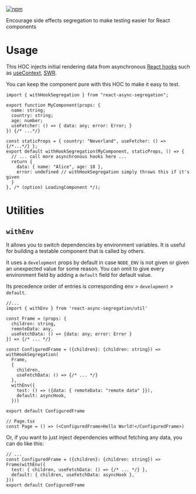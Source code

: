 [![npm](https://img.shields.io/npm/v/react-async-segregation)](https://npmjs.com/package/react-async-segregation)

Encourage side effects segregation to make testing easier for React components

# Usage

This HOC injects initial rendering data from asynchronous [React hooks](https://reactjs.org/docs/hooks-intro.html) such
as [useContext](https://reactjs.org/docs/hooks-reference.html#usecontext), [SWR](https://swr.vercel.app/).

You can keep the component pure with this HOC to make it easy to test.

```tsx
import { withHookSegregation } from "react-async-segregation";

export function MyComponent(props: {
  name: string;
  country: string;
  age: number;
  useFetcher: () => { data: any; error: Error; }
}) {/* ...*/}

const staticProps = { country: "Neverland", useFetcher: () => {/*...*/} };
export default withHookSegregation(MyComponent, staticProps, () => {
  // ... call more asynchronous hooks here ...
  return {
    data: { name: "Alice", age: 18 },
    error: undefined // withHookSegregation simply throws this if it's given
  }
}, /* (option) LoadingComponent */);
```

# Utilities

## `withEnv`

It allows you to switch dependencies by environment variables.
It is useful for building a testable component that is called by others.

It uses a `development` props by default in case `NODE_ENV` is not given or given an unexpected value for some reason.
You can omit to give every environment field by adding a `default` field for default value.

Its precedence order of entries is corresponding env > `development` > `default`.

```tsx
//...
import { withEnv } from 'react-async-segregation/util'

const Frame = (props: {
  children: string,
  remoteData: any,
  useFetchData: () => {data: any; error: Error }
}) => {/* ... */}

const ConfiguredFrame = ({children}: {children: string}) => withHookSegregation(
  Frame,
  {
    children,
    useFetchData: () => {/* ... */}
  },
  withEnv({
    test: () => ({data: { remoteData: "remote data" }}),
    default: asyncHook,
  }))

export default ConfiguredFrame

// Page.tsx
const Page = () => (<ConfiguredFrame>Hello World!</ConfiguredFrame>)
```

Or, if you want to just inject dependencies without fetching any data, you can do like this:

```tsx
// ...
const ConfiguredFrame = ({children}: {children: string}) => Frame(withEnv({
  test: { children, useFetchData: () => {/* ... */} },
  default: { children, useFetchData: asyncHook },
}))
export default ConfiguredFrame
```
